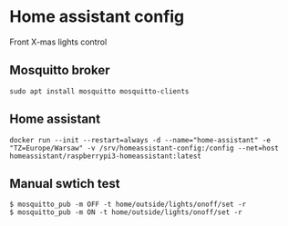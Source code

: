# Home assistant config

Front X-mas lights control

## Mosquitto broker

    sudo apt install mosquitto mosquitto-clients

## Home assistant

    docker run --init --restart=always -d --name="home-assistant" -e "TZ=Europe/Warsaw" -v /srv/homeassistant-config:/config --net=host homeassistant/raspberrypi3-homeassistant:latest

## Manual swtich test

    $ mosquitto_pub -m OFF -t home/outside/lights/onoff/set -r
    $ mosquitto_pub -m ON -t home/outside/lights/onoff/set -r
